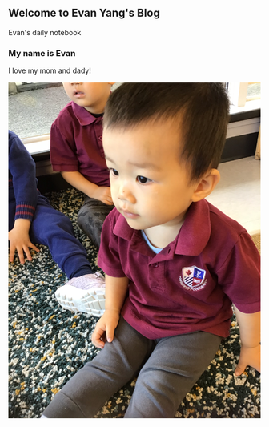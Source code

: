 ## Welcome to Evan Yang's Blog

Evan's daily notebook

### My name is Evan
I love my mom and dady!

![Image](media/2021-08-2321_28_23.987227.jpg)
